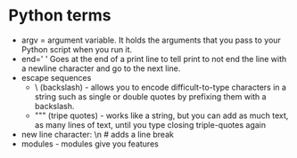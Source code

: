 # Python terms #

- argv = argument variable. It holds the arguments that you pass to your Python script when you run it.
- end=' ' Goes at the end of a print line to tell print to not end the line with a newline character and go to the next line.
- escape sequences
	- \ (backslash) - allows you to encode difficult-to-type characters in a string such as single or double quotes by prefixing them with a backslash.
	- """ (tripe quotes) - works like a string, but you can add as much text, as many lines of text, until you type closing triple-quotes again
- new line character: \n # adds a line break
- modules - modules give you features